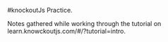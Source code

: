 #knockoutJs Practice.

Notes gathered while working through the tutorial on learn.knowckoutjs.com/#/?tutorial=intro.